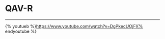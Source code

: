 # QAV-R
-------------------------

{% youtueb %}https://www.youtube.com/watch?v=DgPkecUOjFI{% endyoutube %}